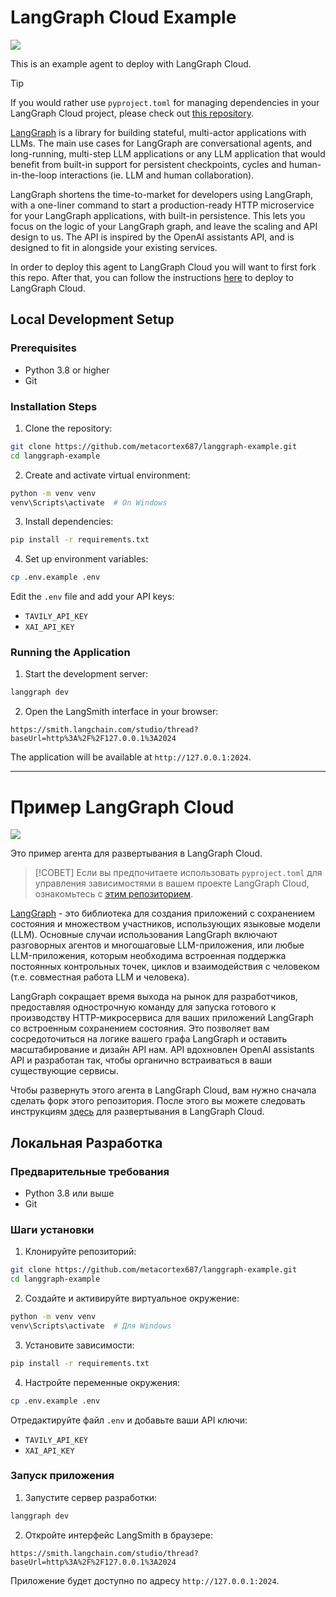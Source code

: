 # LangGraph Cloud Example

![](static/agent_ui.png)

This is an example agent to deploy with LangGraph Cloud.

> [!TIP]
> If you would rather use `pyproject.toml` for managing dependencies in your LangGraph Cloud project, please check out [this repository](https://github.com/langchain-ai/langgraph-example-pyproject).

[LangGraph](https://github.com/langchain-ai/langgraph) is a library for building stateful, multi-actor applications with LLMs. The main use cases for LangGraph are conversational agents, and long-running, multi-step LLM applications or any LLM application that would benefit from built-in support for persistent checkpoints, cycles and human-in-the-loop interactions (ie. LLM and human collaboration).

LangGraph shortens the time-to-market for developers using LangGraph, with a one-liner command to start a production-ready HTTP microservice for your LangGraph applications, with built-in persistence. This lets you focus on the logic of your LangGraph graph, and leave the scaling and API design to us. The API is inspired by the OpenAI assistants API, and is designed to fit in alongside your existing services.

In order to deploy this agent to LangGraph Cloud you will want to first fork this repo. After that, you can follow the instructions [here](https://langchain-ai.github.io/langgraph/cloud/) to deploy to LangGraph Cloud.

## Local Development Setup

### Prerequisites
- Python 3.8 or higher
- Git

### Installation Steps

1. Clone the repository:
```bash
git clone https://github.com/metacortex687/langgraph-example.git
cd langgraph-example
```

2. Create and activate virtual environment:
```bash
python -m venv venv
venv\Scripts\activate  # On Windows
```

3. Install dependencies:
```bash
pip install -r requirements.txt
```

4. Set up environment variables:
```bash
cp .env.example .env
```
Edit the `.env` file and add your API keys:
- `TAVILY_API_KEY`
- `XAI_API_KEY`

### Running the Application

1. Start the development server:
```bash
langgraph dev
```

2. Open the LangSmith interface in your browser:
```
https://smith.langchain.com/studio/thread?baseUrl=http%3A%2F%2F127.0.0.1%3A2024
```

The application will be available at `http://127.0.0.1:2024`.

---

# Пример LangGraph Cloud

![](static/agent_ui.png)

Это пример агента для развертывания в LangGraph Cloud.

> [!СОВЕТ]
> Если вы предпочитаете использовать `pyproject.toml` для управления зависимостями в вашем проекте LangGraph Cloud, ознакомьтесь с [этим репозиторием](https://github.com/langchain-ai/langgraph-example-pyproject).

[LangGraph](https://github.com/langchain-ai/langgraph) - это библиотека для создания приложений с сохранением состояния и множеством участников, использующих языковые модели (LLM). Основные случаи использования LangGraph включают разговорных агентов и многошаговые LLM-приложения, или любые LLM-приложения, которым необходима встроенная поддержка постоянных контрольных точек, циклов и взаимодействия с человеком (т.е. совместная работа LLM и человека).

LangGraph сокращает время выхода на рынок для разработчиков, предоставляя однострочную команду для запуска готового к производству HTTP-микросервиса для ваших приложений LangGraph со встроенным сохранением состояния. Это позволяет вам сосредоточиться на логике вашего графа LangGraph и оставить масштабирование и дизайн API нам. API вдохновлен OpenAI assistants API и разработан так, чтобы органично встраиваться в ваши существующие сервисы.

Чтобы развернуть этого агента в LangGraph Cloud, вам нужно сначала сделать форк этого репозитория. После этого вы можете следовать инструкциям [здесь](https://langchain-ai.github.io/langgraph/cloud/) для развертывания в LangGraph Cloud.

## Локальная Разработка

### Предварительные требования
- Python 3.8 или выше
- Git

### Шаги установки

1. Клонируйте репозиторий:
```bash
git clone https://github.com/metacortex687/langgraph-example.git
cd langgraph-example
```

2. Создайте и активируйте виртуальное окружение:
```bash
python -m venv venv
venv\Scripts\activate  # Для Windows
```

3. Установите зависимости:
```bash
pip install -r requirements.txt
```

4. Настройте переменные окружения:
```bash
cp .env.example .env
```
Отредактируйте файл `.env` и добавьте ваши API ключи:
- `TAVILY_API_KEY`
- `XAI_API_KEY`

### Запуск приложения

1. Запустите сервер разработки:
```bash
langgraph dev
```

2. Откройте интерфейс LangSmith в браузере:
```
https://smith.langchain.com/studio/thread?baseUrl=http%3A%2F%2F127.0.0.1%3A2024
```

Приложение будет доступно по адресу `http://127.0.0.1:2024`.
